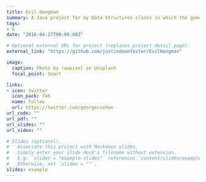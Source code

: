 ```yaml
---
title: Evil Hangman
summary: A Java project for my Data Structures classs in which the game tries to beat you in hangman
tags:
- G
date: "2016-04-27T00:00:00Z"

# Optional external URL for project (replaces project detail page).
external_link: "https://github.com/justindeanfoster/EvilHangman"

image:
  caption: Photo by rawpixel on Unsplash
  focal_point: Smart

links:
- icon: twitter
  icon_pack: fab
  name: Follow
  url: https://twitter.com/georgecushen
url_code: ""
url_pdf: ""
url_slides: ""
url_video: ""

# Slides (optional).
#   Associate this project with Markdown slides.
#   Simply enter your slide deck's filename without extension.
#   E.g. `slides = "example-slides"` references `content/slides/example-slides.md`.
#   Otherwise, set `slides = ""`.
slides: example
---
```


